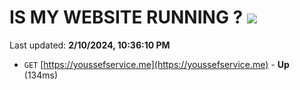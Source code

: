# IS MY WEBSITE RUNNING ? [![](https://img.shields.io/static/v1?label=Sponsor&message=%E2%9D%A4&logo=GitHub&color=%23fe8e86)](https://github.com/sponsors/<username>)

Last updated: **2/10/2024, 10:36:10 PM**

- `GET` [https://youssefservice.me](https://youssefservice.me) - **Up** (134ms)
